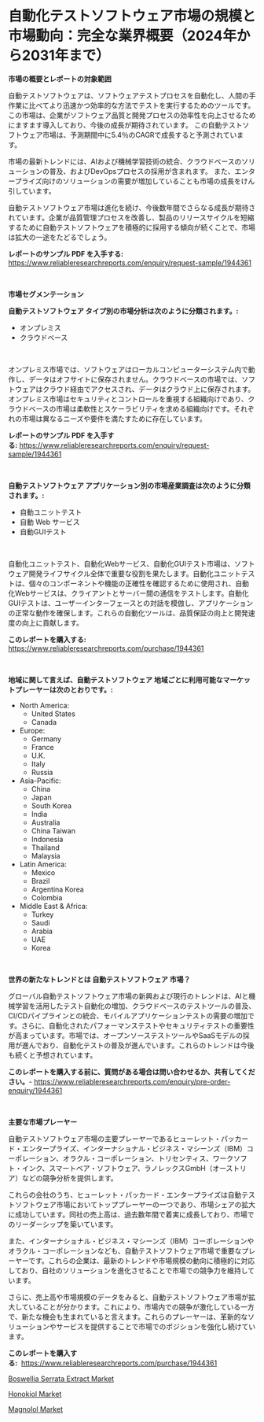 <p><h1>自動化テストソフトウェア市場の規模と市場動向：完全な業界概要（2024年から2031年まで）</h1></p><p><strong>市場の概要とレポートの対象範囲</strong></p>
<p><p>自動テストソフトウェアは、ソフトウェアテストプロセスを自動化し、人間の手作業に比べてより迅速かつ効率的な方法でテストを実行するためのツールです。 この市場は、企業がソフトウェア品質と開発プロセスの効率性を向上させるためにますます導入しており、今後の成長が期待されています。 この自動テストソフトウェア市場は、予測期間中に5.4％のCAGRで成長すると予測されています。</p><p>市場の最新トレンドには、AIおよび機械学習技術の統合、クラウドベースのソリューションの普及、およびDevOpsプロセスの採用が含まれます。 また、エンタープライズ向けのソリューションの需要が増加していることも市場の成長をけん引しています。</p><p>自動テストソフトウェア市場は進化を続け、今後数年間でさらなる成長が期待されています。企業が品質管理プロセスを改善し、製品のリリースサイクルを短縮するために自動テストソフトウェアを積極的に採用する傾向が続くことで、市場は拡大の一途をたどるでしょう。</p></p>
<p><strong>レポートのサンプル PDF を入手する:</strong> <a href="https://www.reliableresearchreports.com/enquiry/request-sample/1944361">https://www.reliableresearchreports.com/enquiry/request-sample/1944361</a></p>
<p>&nbsp;</p>
<p><strong>市場セグメンテーション</strong></p>
<p><strong>自動テストソフトウェア タイプ別の市場分析は次のように分類されます。:</strong></p>
<p><ul><li>オンプレミス</li><li>クラウドベース</li></ul></p>
<p>&nbsp;</p>
<p><p>オンプレミス市場では、ソフトウェアはローカルコンピューターシステム内で動作し、データはオフサイトに保存されません。クラウドベースの市場では、ソフトウェアはクラウド経由でアクセスされ、データはクラウド上に保存されます。オンプレミス市場はセキュリティとコントロールを重視する組織向けであり、クラウドベースの市場は柔軟性とスケーラビリティを求める組織向けです。それぞれの市場は異なるニーズや要件を満たすために存在しています。</p></p>
<p><strong>レポートのサンプル PDF を入手する:</strong>&nbsp;<a href="https://www.reliableresearchreports.com/enquiry/request-sample/1944361">https://www.reliableresearchreports.com/enquiry/request-sample/1944361</a></p>
<p>&nbsp;</p>
<p><strong> 自動テストソフトウェア アプリケーション別の市場産業調査は次のように分類されます。:</strong></p>
<p><ul><li>自動ユニットテスト</li><li>自動 Web サービス</li><li>自動GUIテスト</li></ul></p>
<p>&nbsp;</p>
<p><p>自動化ユニットテスト、自動化Webサービス、自動化GUIテスト市場は、ソフトウェア開発ライフサイクル全体で重要な役割を果たします。自動化ユニットテストは、個々のコンポーネントや機能の正確性を確認するために使用され、自動化Webサービスは、クライアントとサーバー間の通信をテストします。自動化GUIテストは、ユーザーインターフェースとの対話を模倣し、アプリケーションの正常な動作を確保します。これらの自動化ツールは、品質保証の向上と開発速度の向上に貢献します。</p></p>
<p><strong>このレポートを購入する:</strong>&nbsp; <a href="https://www.reliableresearchreports.com/purchase/1944361">https://www.reliableresearchreports.com/purchase/1944361</a></p>
<p>&nbsp;</p>
<p><strong>地域に関して言えば、自動テストソフトウェア 地域ごとに利用可能なマーケットプレーヤーは次のとおりです。:</strong></p>
<p><ul>
    <li>
        North America:
        <ul>
            <li>United States</li>
            <li>Canada</li>
        </ul>
    </li>
    <li>
        Europe:
        <ul>
            <li>Germany</li>
            <li>France</li>
            <li>U.K.</li>
            <li>Italy</li>
            <li>Russia</li>
        </ul>
    </li>
    <li>
        Asia-Pacific:
        <ul>
            <li>China</li>
            <li>Japan</li>
            <li>South Korea</li>
            <li>India</li>
            <li>Australia</li>
            <li>China Taiwan</li>
            <li>Indonesia</li>
            <li>Thailand</li>
            <li>Malaysia</li>
        </ul>
    </li>
    <li>
        Latin America:
        <ul>
            <li>Mexico</li>
            <li>Brazil</li>
            <li>Argentina Korea</li>
            <li>Colombia</li>
        </ul>
    </li>
    <li>
        Middle East & Africa:
        <ul>
            <li>Turkey</li>
            <li>Saudi</li>
            <li>Arabia</li>
            <li>UAE</li>
            <li>Korea</li>
        </ul>
    </li>
    </ul></p>
<p>&nbsp;</p>
<p><strong>世界の新たなトレンドとは 自動テストソフトウェア 市場？</strong></p>
<p><p>グローバル自動テストソフトウェア市場の新興および現行のトレンドは、AIと機械学習を活用したテスト自動化の増加、クラウドベースのテストツールの普及、CI/CDパイプラインとの統合、モバイルアプリケーションテストの需要の増加です。さらに、自動化されたパフォーマンステストやセキュリティテストの重要性が高まっています。市場では、オープンソーステストツールやSaaSモデルの採用が進んでおり、自動化テストの普及が進んでいます。これらのトレンドは今後も続くと予想されています。</p></p>
<p><strong>このレポートを購入する前に、質問がある場合は問い合わせるか、共有してください。</strong>- <a href="https://www.reliableresearchreports.com/enquiry/pre-order-enquiry/1944361">https://www.reliableresearchreports.com/enquiry/pre-order-enquiry/1944361</a></p>
<p>&nbsp;</p>
<p><strong>主要な市場プレーヤー</strong></p>
<p><p>自動テストソフトウェア市場の主要プレーヤーであるヒューレット・パッカード・エンタープライズ、インターナショナル・ビジネス・マシーンズ（IBM）コーポレーション、オラクル・コーポレーション、トリセンティス、ワークソフト・インク、スマートベア・ソフトウェア、ラノレックスGmbH（オーストリア）などの競争分析を提供します。 </p><p>これらの会社のうち、ヒューレット・パッカード・エンタープライズは自動テストソフトウェア市場においてトッププレーヤーの一つであり、市場シェアの拡大に成功しています。同社の売上高は、過去数年間で着実に成長しており、市場でのリーダーシップを築いています。</p><p>また、インターナショナル・ビジネス・マシーンズ（IBM）コーポレーションやオラクル・コーポレーションなども、自動テストソフトウェア市場で重要なプレーヤーです。これらの企業は、最新のトレンドや市場規模の動向に積極的に対応しており、自社のソリューションを進化させることで市場での競争力を維持しています。</p><p>さらに、売上高や市場規模のデータをみると、自動テストソフトウェア市場が拡大していることが分かります。これにより、市場内での競争が激化している一方で、新たな機会も生まれていると言えます。これらのプレーヤーは、革新的なソリューションやサービスを提供することで市場でのポジションを強化し続けています。</p></p>
<p><strong>このレポートを購入する:</strong>&nbsp;&nbsp;<a href="https://www.reliableresearchreports.com/purchase/1944361">https://www.reliableresearchreports.com/purchase/1944361</a></p>
<p><p><a href="https://github.com/pgtimber/Market-Research-Report-List-1/blob/main/boswellia-serrata-extract-market.md">Boswellia Serrata Extract Market</a></p><p><a href="https://github.com/arionmp/Market-Research-Report-List-2/blob/main/honokiol-market.md">Honokiol Market</a></p><p><a href="https://github.com/markusgodoy/Market-Research-Report-List-2/blob/main/magnolol-market.md">Magnolol Market</a></p></p>